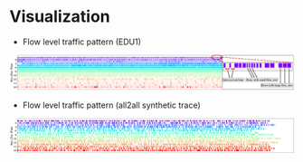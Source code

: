 # Visualization

* Flow level traffic pattern (EDU1)

![perPair_final2](https://github.com/ZhiwenLiu99/Lomas/blob/master/img/perPair_final2.png)

* Flow level traffic pattern (all2all synthetic trace)

![perPair_final_all2all](https://github.com/ZhiwenLiu99/Lomas/blob/master/img/perPair_final_all2all.png)
